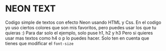 #  NEON TEXT  

Codigo simple de textos con efecto Neon usando HTML y Css.
En el codigo yo uso ciertos colores que son mis favoritos, pero puedes usar los que tu quieras :)
Para dar solo el ejemplo, solo puse h1, h2 y h3 Pero si quieres usar mas textos como h4 o p lo puedes hacer. Solo ten en cuenta que tienes que modificar el `font-size`
